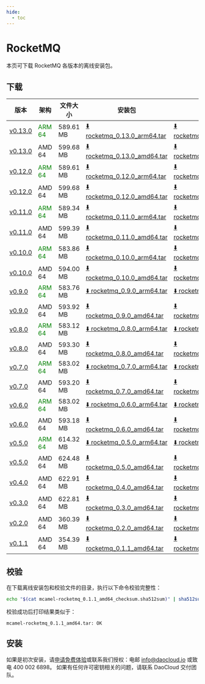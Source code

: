 ```yaml
---
hide:
  - toc
---
```


# RocketMQ

本页可下载 RocketMQ 各版本的离线安装包。

## 下载

| 版本 | 架构 | 文件大小 | 安装包 | 校验文件 | 更新日期 |
| ---- | --- | ------- | ----- | ------ | ------- |
| [v0.13.0](../../../middleware/rocketmq/release-notes.md) | <font color=green>ARM 64</font> | 589.61 MB | [:arrow_down: rocketmq_0.13.0_arm64.tar](https://qiniu-download-public.daocloud.io/DaoCloud_Enterprise/mcamel-rocketmq_0.13.0_arm64.tar) | [:arrow_down: rocketmq_0.13.0_arm64_checksum.sha512sum](https://qiniu-download-public.daocloud.io/DaoCloud_Enterprise/mcamel-rocketmq_0.13.0_arm64_checksum.sha512sum) | 2024-12-12 |
| [v0.13.0](../../../middleware/rocketmq/release-notes.md) | AMD 64 | 599.68 MB | [:arrow_down: rocketmq_0.13.0_amd64.tar](https://qiniu-download-public.daocloud.io/DaoCloud_Enterprise/mcamel-rocketmq_0.13.0_amd64.tar) | [:arrow_down: rocketmq_0.13.0_amd64_checksum.sha512sum](https://qiniu-download-public.daocloud.io/DaoCloud_Enterprise/mcamel-rocketmq_0.13.0_amd64_checksum.sha512sum) | 2024-12-12 |
| [v0.12.0](../../../middleware/rocketmq/release-notes.md) | <font color=green>ARM 64</font> | 589.61 MB | [:arrow_down: rocketmq_0.12.0_arm64.tar](https://qiniu-download-public.daocloud.io/DaoCloud_Enterprise/mcamel-rocketmq_0.12.0_arm64.tar) | [:arrow_down: rocketmq_0.12.0_arm64_checksum.sha512sum](https://qiniu-download-public.daocloud.io/DaoCloud_Enterprise/mcamel-rocketmq_0.12.0_arm64_checksum.sha512sum) | 2024-11-05 |
| [v0.12.0](../../../middleware/rocketmq/release-notes.md) | AMD 64 | 599.68 MB | [:arrow_down: rocketmq_0.12.0_amd64.tar](https://qiniu-download-public.daocloud.io/DaoCloud_Enterprise/mcamel-rocketmq_0.12.0_amd64.tar) | [:arrow_down: rocketmq_0.12.0_amd64_checksum.sha512sum](https://qiniu-download-public.daocloud.io/DaoCloud_Enterprise/mcamel-rocketmq_0.12.0_amd64_checksum.sha512sum) | 2024-11-05 |
| [v0.11.0](../../../middleware/rocketmq/release-notes.md) | <font color=green>ARM 64</font> | 589.34 MB | [:arrow_down: rocketmq_0.11.0_arm64.tar](https://qiniu-download-public.daocloud.io/DaoCloud_Enterprise/mcamel-rocketmq_0.11.0_arm64.tar) | [:arrow_down: rocketmq_0.11.0_arm64_checksum.sha512sum](https://qiniu-download-public.daocloud.io/DaoCloud_Enterprise/mcamel-rocketmq_0.11.0_arm64_checksum.sha512sum) | 2024-10-08 |
| [v0.11.0](../../../middleware/rocketmq/release-notes.md) | AMD 64 | 599.39 MB | [:arrow_down: rocketmq_0.11.0_amd64.tar](https://qiniu-download-public.daocloud.io/DaoCloud_Enterprise/mcamel-rocketmq_0.11.0_amd64.tar) | [:arrow_down: rocketmq_0.11.0_amd64_checksum.sha512sum](https://qiniu-download-public.daocloud.io/DaoCloud_Enterprise/mcamel-rocketmq_0.11.0_amd64_checksum.sha512sum) | 2024-10-08 |
| [v0.10.0](../../../middleware/rocketmq/release-notes.md) | <font color=green>ARM 64</font> | 583.86 MB | [:arrow_down: rocketmq_0.10.0_arm64.tar](https://qiniu-download-public.daocloud.io/DaoCloud_Enterprise/mcamel-rocketmq_0.10.0_arm64.tar) | [:arrow_down: rocketmq_0.10.0_arm64_checksum.sha512sum](https://qiniu-download-public.daocloud.io/DaoCloud_Enterprise/mcamel-rocketmq_0.10.0_arm64_checksum.sha512sum) | 2024-09-06 |
| [v0.10.0](../../../middleware/rocketmq/release-notes.md) | AMD 64 | 594.00 MB | [:arrow_down: rocketmq_0.10.0_amd64.tar](https://qiniu-download-public.daocloud.io/DaoCloud_Enterprise/mcamel-rocketmq_0.10.0_amd64.tar) | [:arrow_down: rocketmq_0.10.0_amd64_checksum.sha512sum](https://qiniu-download-public.daocloud.io/DaoCloud_Enterprise/mcamel-rocketmq_0.10.0_amd64_checksum.sha512sum) | 2024-09-06 |
| [v0.9.0](../../../middleware/rocketmq/release-notes.md) | <font color=green>ARM 64</font> | 583.76 MB | [:arrow_down: rocketmq_0.9.0_arm64.tar](https://qiniu-download-public.daocloud.io/DaoCloud_Enterprise/mcamel-rocketmq_0.9.0_arm64.tar) | [:arrow_down: rocketmq_0.9.0_arm64_checksum.sha512sum](https://qiniu-download-public.daocloud.io/DaoCloud_Enterprise/mcamel-rocketmq_0.9.0_arm64_checksum.sha512sum) | 2024-08-08 |
| [v0.9.0](../../../middleware/rocketmq/release-notes.md) | AMD 64 | 593.92 MB | [:arrow_down: rocketmq_0.9.0_amd64.tar](https://qiniu-download-public.daocloud.io/DaoCloud_Enterprise/mcamel-rocketmq_0.9.0_amd64.tar) | [:arrow_down: rocketmq_0.9.0_amd64_checksum.sha512sum](https://qiniu-download-public.daocloud.io/DaoCloud_Enterprise/mcamel-rocketmq_0.9.0_amd64_checksum.sha512sum) | 2024-08-08 |
| [v0.8.0](../../../middleware/rocketmq/release-notes.md) | <font color=green>ARM 64</font> | 583.12 MB | [:arrow_down: rocketmq_0.8.0_arm64.tar](https://qiniu-download-public.daocloud.io/DaoCloud_Enterprise/mcamel-rocketmq_0.8.0_arm64.tar) | [:arrow_down: rocketmq_0.8.0_arm64_checksum.sha512sum](https://qiniu-download-public.daocloud.io/DaoCloud_Enterprise/mcamel-rocketmq_0.8.0_arm64_checksum.sha512sum) | 2024-07-04 |
| [v0.8.0](../../../middleware/rocketmq/release-notes.md) | AMD 64 | 593.30 MB | [:arrow_down: rocketmq_0.8.0_amd64.tar](https://qiniu-download-public.daocloud.io/DaoCloud_Enterprise/mcamel-rocketmq_0.8.0_amd64.tar) | [:arrow_down: rocketmq_0.8.0_amd64_checksum.sha512sum](https://qiniu-download-public.daocloud.io/DaoCloud_Enterprise/mcamel-rocketmq_0.8.0_amd64_checksum.sha512sum) | 2024-07-04 |
| [v0.7.0](../../../middleware/rocketmq/release-notes.md) | <font color=green>ARM 64</font> | 583.02 MB | [:arrow_down: rocketmq_0.7.0_arm64.tar](https://qiniu-download-public.daocloud.io/DaoCloud_Enterprise/mcamel-rocketmq_0.7.0_arm64.tar) | [:arrow_down: rocketmq_0.7.0_arm64_checksum.sha512sum](https://qiniu-download-public.daocloud.io/DaoCloud_Enterprise/mcamel-rocketmq_0.7.0_arm64_checksum.sha512sum) | 2024-06-05 |
| [v0.7.0](../../../middleware/rocketmq/release-notes.md) | AMD 64 | 593.20 MB | [:arrow_down: rocketmq_0.7.0_amd64.tar](https://qiniu-download-public.daocloud.io/DaoCloud_Enterprise/mcamel-rocketmq_0.7.0_amd64.tar) | [:arrow_down: rocketmq_0.7.0_amd64_checksum.sha512sum](https://qiniu-download-public.daocloud.io/DaoCloud_Enterprise/mcamel-rocketmq_0.7.0_amd64_checksum.sha512sum) | 2024-06-05 |
| [v0.6.0](../../../middleware/rocketmq/release-notes.md) | <font color=green>ARM 64</font> | 583.02 MB | [:arrow_down: rocketmq_0.6.0_arm64.tar](https://qiniu-download-public.daocloud.io/DaoCloud_Enterprise/mcamel-rocketmq_0.6.0_arm64.tar) | [:arrow_down: rocketmq_0.6.0_arm64_checksum.sha512sum](https://qiniu-download-public.daocloud.io/DaoCloud_Enterprise/mcamel-rocketmq_0.6.0_arm64_checksum.sha512sum) | 2024-05-08 |
| [v0.6.0](../../../middleware/rocketmq/release-notes.md) | AMD 64 | 593.18 MB | [:arrow_down: rocketmq_0.6.0_amd64.tar](https://qiniu-download-public.daocloud.io/DaoCloud_Enterprise/mcamel-rocketmq_0.6.0_amd64.tar) | [:arrow_down: rocketmq_0.6.0_amd64_checksum.sha512sum](https://qiniu-download-public.daocloud.io/DaoCloud_Enterprise/mcamel-rocketmq_0.6.0_amd64_checksum.sha512sum) | 2024-05-08 |
| [v0.5.0](../../../middleware/rocketmq/release-notes.md) | <font color="green">ARM 64</font> | 614.32 MB | [:arrow_down: rocketmq_0.5.0_arm64.tar](https://qiniu-download-public.daocloud.io/DaoCloud_Enterprise/mcamel-rocketmq_0.5.0_arm64.tar) | [:arrow_down: rocketmq_0.5.0_arm64_checksum.sha512sum](https://qiniu-download-public.daocloud.io/DaoCloud_Enterprise/mcamel-rocketmq_0.5.0_arm64_checksum.sha512sum) | 2024-04-03 |
| [v0.5.0](../../../middleware/rocketmq/release-notes.md) | AMD 64 | 624.48 MB | [:arrow_down: rocketmq_0.5.0_amd64.tar](https://qiniu-download-public.daocloud.io/DaoCloud_Enterprise/mcamel-rocketmq_0.5.0_amd64.tar) | [:arrow_down: rocketmq_0.5.0_amd64_checksum.sha512sum](https://qiniu-download-public.daocloud.io/DaoCloud_Enterprise/mcamel-rocketmq_0.5.0_amd64_checksum.sha512sum) | 2024-04-03 |
| [v0.4.0](../../../middleware/rocketmq/release-notes.md) | AMD 64 | 622.91 MB | [:arrow_down: rocketmq_0.4.0_amd64.tar](https://qiniu-download-public.daocloud.io/DaoCloud_Enterprise/mcamel-rocketmq_0.4.0_amd64.tar) | [:arrow_down: rocketmq_0.4.0_amd64_checksum.sha512sum](https://qiniu-download-public.daocloud.io/DaoCloud_Enterprise/mcamel-rocketmq_0.4.0_amd64_checksum.sha512sum) | 2024-02-01 |
| [v0.3.0](../../../middleware/rocketmq/release-notes.md) | AMD 64 | 622.81 MB | [:arrow_down: rocketmq_0.3.0_amd64.tar](https://qiniu-download-public.daocloud.io/DaoCloud_Enterprise/mcamel-rocketmq_0.3.0_amd64.tar) | [:arrow_down: rocketmq_0.3.0_amd64_checksum.sha512sum](https://qiniu-download-public.daocloud.io/DaoCloud_Enterprise/mcamel-rocketmq_0.3.0_amd64_checksum.sha512sum) | 2024-01-04 |
| [v0.2.0](../../../middleware/rocketmq/release-notes.md) | AMD 64 | 360.39 MB | [:arrow_down: rocketmq_0.2.0_amd64.tar](https://qiniu-download-public.daocloud.io/DaoCloud_Enterprise/mcamel-rocketmq_0.2.0_amd64.tar) | [:arrow_down: rocketmq_0.2.0_amd64_checksum.sha512sum](https://qiniu-download-public.daocloud.io/DaoCloud_Enterprise/mcamel-rocketmq_0.2.0_amd64_checksum.sha512sum) | 2023-12-10 |
| [v0.1.1](../../../middleware/rocketmq/release-notes.md) | AMD 64 | 354.39 MB | [:arrow_down: rocketmq_0.1.1_amd64.tar](https://qiniu-download-public.daocloud.io/DaoCloud_Enterprise/mcamel-rocketmq_0.1.1_amd64.tar) | [:arrow_down: rocketmq_0.1.1_amd64_checksum.sha512sum](https://qiniu-download-public.daocloud.io/DaoCloud_Enterprise/mcamel-rocketmq_0.1.1_amd64_checksum.sha512sum) | 2023-11-02 |

## 校验

在下载离线安装包和校验文件的目录，执行以下命令校验完整性：

```sh
echo "$(cat mcamel-rocketmq_0.1.1_amd64_checksum.sha512sum)" | sha512sum -c
```

校验成功后打印结果类似于：

```none
mcamel-rocketmq_0.1.1_amd64.tar: OK
```

## 安装

如果是初次安装，请[申请免费体验](../../../dce/license0.md)或联系我们授权：电邮 info@daocloud.io 或致电 400 002 6898。
如果有任何许可密钥相关的问题，请联系 DaoCloud 交付团队。
